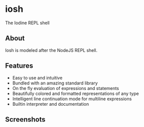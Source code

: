 # iosh
The Iodine REPL shell

## About
Iosh is modeled after the NodeJS REPL shell.

## Features
- Easy to use and intuitive
- Bundled with an amazing standard library
- On the fly evaluation of expressions and statements
- Beautifully colored and formatted representations of any type
- Intelligent line continuation mode for multiline expressions
- Builtin interpreter and documentation

## Screenshots
